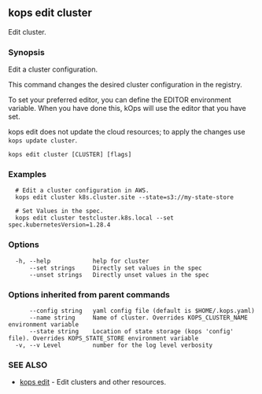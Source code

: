 
<!--- This file is automatically generated by make gen-cli-docs; changes should be made in the go CLI command code (under cmd/kops) -->

## kops edit cluster

Edit cluster.

### Synopsis

Edit a cluster configuration.

This command changes the desired cluster configuration in the registry.

   To set your preferred editor, you can define the EDITOR environment variable.
   When you have done this, kOps will use the editor that you have set.

kops edit does not update the cloud resources; to apply the changes use `kops update cluster`.

```
kops edit cluster [CLUSTER] [flags]
```

### Examples

```
  # Edit a cluster configuration in AWS.
  kops edit cluster k8s.cluster.site --state=s3://my-state-store
  
  # Set Values in the spec.
  kops edit cluster testcluster.k8s.local --set spec.kubernetesVersion=1.28.4
```

### Options

```
  -h, --help            help for cluster
      --set strings     Directly set values in the spec
      --unset strings   Directly unset values in the spec
```

### Options inherited from parent commands

```
      --config string   yaml config file (default is $HOME/.kops.yaml)
      --name string     Name of cluster. Overrides KOPS_CLUSTER_NAME environment variable
      --state string    Location of state storage (kops 'config' file). Overrides KOPS_STATE_STORE environment variable
  -v, --v Level         number for the log level verbosity
```

### SEE ALSO

* [kops edit](kops_edit.md)	 - Edit clusters and other resources.

